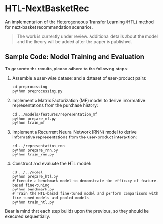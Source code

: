 # HTL-NextBasketRec
An implementation of the Heterogeneous Transfer Learning (HTL) method for next-basket recommendation scenarios.
> The work is currently under review. Additional details about the model and the theory will be added after the paper is published.

## Sample Code: Model Training and Evaluation
To generate the results, please adhere to the following steps:

1. Assemble a user-wise dataset and a dataset of user-product pairs:
    ```shell
    cd preprocessing
    python preprocessing.py
    ```

2. Implement a Matrix Factorization (MF) model to derive informative representations from the purchase history:
    ```shell
    cd ../models/features/representation_mf
    python prepare_mf.py
    python train_mf
    ```

3. Implement a Recurrent Neural Network (RNN) model to derive informative representations from the user-product interaction:
    ```shell
    cd ../representation_rnn
    python prepare_rnn.py
    python train_rnn.py
    ```

4. Construct and evaluate the HTL model:
    ```shell
    cd ../../model
    python prepare_htl.py
    # Execute a benchmark model to demonstrate the efficacy of feature-based fine-tuning
    python benchmark.py
    # Train the HTL-based fine-tuned model and perform comparisons with fine-tuned models and pooled models
    python train_htl.py
    ```
Bear in mind that each step builds upon the previous, so they should be executed sequentially.
